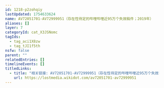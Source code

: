 ```yaml
---
id: 1218-p2zohqiy
lastUpdated: 1754633624
name: AV72051701-AV72999951（存在性待定的哔哩哔哩近95万个失效稿件；2019年）
aliases: []
layer: 7
categoryId: cat_X3JSNomc
tagIds:
  - tag_aci1X8zw
  - tag_tJI1f5th
nsfw: false
parent: ""
relatedEntries: []
timelineEvents: []
titledLinks:
  - title: "相关链接: AV72051701-AV72999951（存在性待定的哔哩哔哩近95万个失效稿件；2019年）"
    url: https://lostmedia.wikidot.com/av72051701-av72999951
---
```



